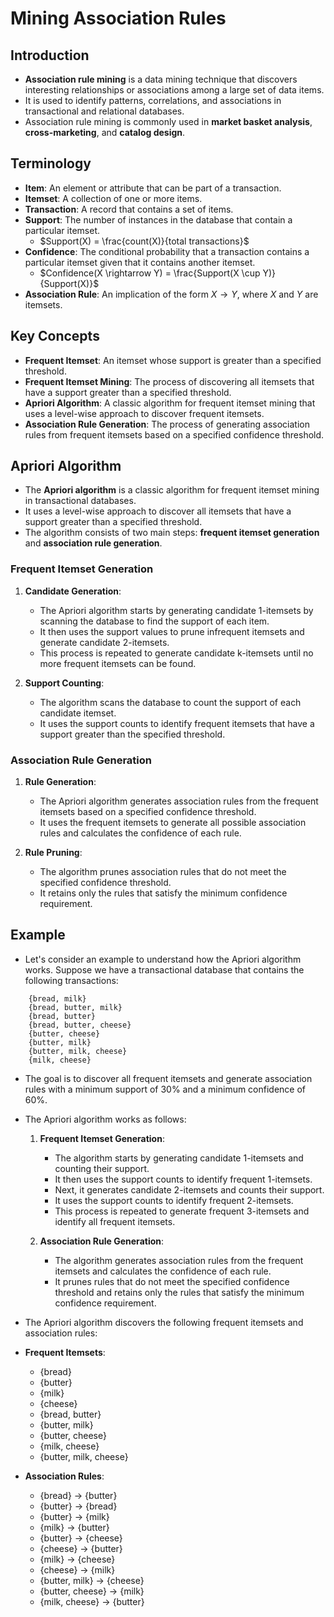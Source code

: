 # Mining Association Rules

## Introduction

- **Association rule mining** is a data mining technique that discovers interesting relationships or associations among a large set of data items.
- It is used to identify patterns, correlations, and associations in transactional and relational databases.
- Association rule mining is commonly used in **market basket analysis**, **cross-marketing**, and **catalog design**.

## Terminology

- **Item**: An element or attribute that can be part of a transaction.
- **Itemset**: A collection of one or more items.
- **Transaction**: A record that contains a set of items.
- **Support**: The number of instances in the database that contain a particular itemset.
  - $Support(X) = \frac{count(X)}{total transactions}$
- **Confidence**: The conditional probability that a transaction contains a particular itemset given that it contains another itemset.
  - $Confidence(X \rightarrow Y) = \frac{Support(X \cup Y)}{Support(X)}$
- **Association Rule**: An implication of the form $X \rightarrow Y$, where $X$ and $Y$ are itemsets.

## Key Concepts

- **Frequent Itemset**: An itemset whose support is greater than a specified threshold.
- **Frequent Itemset Mining**: The process of discovering all itemsets that have a support greater than a specified threshold.
- **Apriori Algorithm**: A classic algorithm for frequent itemset mining that uses a level-wise approach to discover frequent itemsets.
- **Association Rule Generation**: The process of generating association rules from frequent itemsets based on a specified confidence threshold.

## Apriori Algorithm

- The **Apriori algorithm** is a classic algorithm for frequent itemset mining in transactional databases.
- It uses a level-wise approach to discover all itemsets that have a support greater than a specified threshold.
- The algorithm consists of two main steps: **frequent itemset generation** and **association rule generation**.

### Frequent Itemset Generation

1. **Candidate Generation**:
    - The Apriori algorithm starts by generating candidate 1-itemsets by scanning the database to find the support of each item.
    - It then uses the support values to prune infrequent itemsets and generate candidate 2-itemsets.
    - This process is repeated to generate candidate k-itemsets until no more frequent itemsets can be found.

2. **Support Counting**:
    - The algorithm scans the database to count the support of each candidate itemset.
    - It uses the support counts to identify frequent itemsets that have a support greater than the specified threshold.

### Association Rule Generation

1. **Rule Generation**:
    - The Apriori algorithm generates association rules from the frequent itemsets based on a specified confidence threshold.
    - It uses the frequent itemsets to generate all possible association rules and calculates the confidence of each rule.

2. **Rule Pruning**:
    - The algorithm prunes association rules that do not meet the specified confidence threshold.
    - It retains only the rules that satisfy the minimum confidence requirement.

## Example

- Let's consider an example to understand how the Apriori algorithm works. Suppose we have a transactional database that contains the following transactions:

```plaintext
    {bread, milk}
    {bread, butter, milk}
    {bread, butter}
    {bread, butter, cheese}
    {butter, cheese}
    {butter, milk}
    {butter, milk, cheese}
    {milk, cheese}
```

- The goal is to discover all frequent itemsets and generate association rules with a minimum support of 30% and a minimum confidence of 60%.

- The Apriori algorithm works as follows:

    1. **Frequent Itemset Generation**:
        - The algorithm starts by generating candidate 1-itemsets and counting their support.
        - It then uses the support counts to identify frequent 1-itemsets.
        - Next, it generates candidate 2-itemsets and counts their support.
        - It uses the support counts to identify frequent 2-itemsets.
        - This process is repeated to generate frequent 3-itemsets and identify all frequent itemsets.

    2. **Association Rule Generation**:
        - The algorithm generates association rules from the frequent itemsets and calculates the confidence of each rule.
        - It prunes rules that do not meet the specified confidence threshold and retains only the rules that satisfy the minimum confidence requirement.

- The Apriori algorithm discovers the following frequent itemsets and association rules:

- **Frequent Itemsets**:
  - {bread}
  - {butter}
  - {milk}
  - {cheese}
  - {bread, butter}
  - {butter, milk}
  - {butter, cheese}
  - {milk, cheese}
  - {butter, milk, cheese}

- **Association Rules**:
  - {bread} -> {butter}
  - {butter} -> {bread}
  - {butter} -> {milk}
  - {milk} -> {butter}
  - {butter} -> {cheese}
  - {cheese} -> {butter}
  - {milk} -> {cheese}
  - {cheese} -> {milk}
  - {butter, milk} -> {cheese}
  - {butter, cheese} -> {milk}
  - {milk, cheese} -> {butter}
